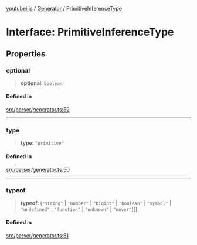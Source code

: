 [youtubei.js](../../../README.md) / [Generator](../README.md) / PrimitiveInferenceType

# Interface: PrimitiveInferenceType

## Properties

### optional

> **optional**: `boolean`

#### Defined in

[src/parser/generator.ts:52](https://github.com/LuanRT/YouTube.js/blob/4ae0cc5c523a2080e68d6c0c1437c78fe318ea30/src/parser/generator.ts#L52)

***

### type

> **type**: `"primitive"`

#### Defined in

[src/parser/generator.ts:50](https://github.com/LuanRT/YouTube.js/blob/4ae0cc5c523a2080e68d6c0c1437c78fe318ea30/src/parser/generator.ts#L50)

***

### typeof

> **typeof**: (`"string"` \| `"number"` \| `"bigint"` \| `"boolean"` \| `"symbol"` \| `"undefined"` \| `"function"` \| `"unknown"` \| `"never"`)[]

#### Defined in

[src/parser/generator.ts:51](https://github.com/LuanRT/YouTube.js/blob/4ae0cc5c523a2080e68d6c0c1437c78fe318ea30/src/parser/generator.ts#L51)
